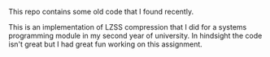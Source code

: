 This repo contains some old code that I found recently.

This is an implementation of LZSS compression that I did for a systems programming module in my second year of university. In hindsight the code isn't great but I had great fun working on this assignment.

